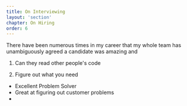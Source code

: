 ```yaml
---
title: On Interviewing
layout: 'section'
chapter: On Hiring
order: 6
---
```


There have been numerous times in my career that my whole team has unambiguously agreed a candidate was amazing and 

1. Can they read other people's code

2. Figure out what you need
* Excellent Problem Solver
* Great at figuring out customer problems
* 